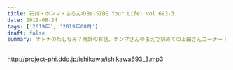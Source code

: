 ```yaml
---
title: 石川・ホンマ・ぶるんのBe-SIDE Your Life! vol.693-3
date: 2019-08-24
tags: ['2019年', '2019年08月']
draft: false
summary: オトナのたしなみ？時計のお話。ホンマさんのまえで初めての上田さんコーナー！MIURA
---
```


http://project-phi.ddo.jp/ishikawa/ishikawa693_3.mp3
